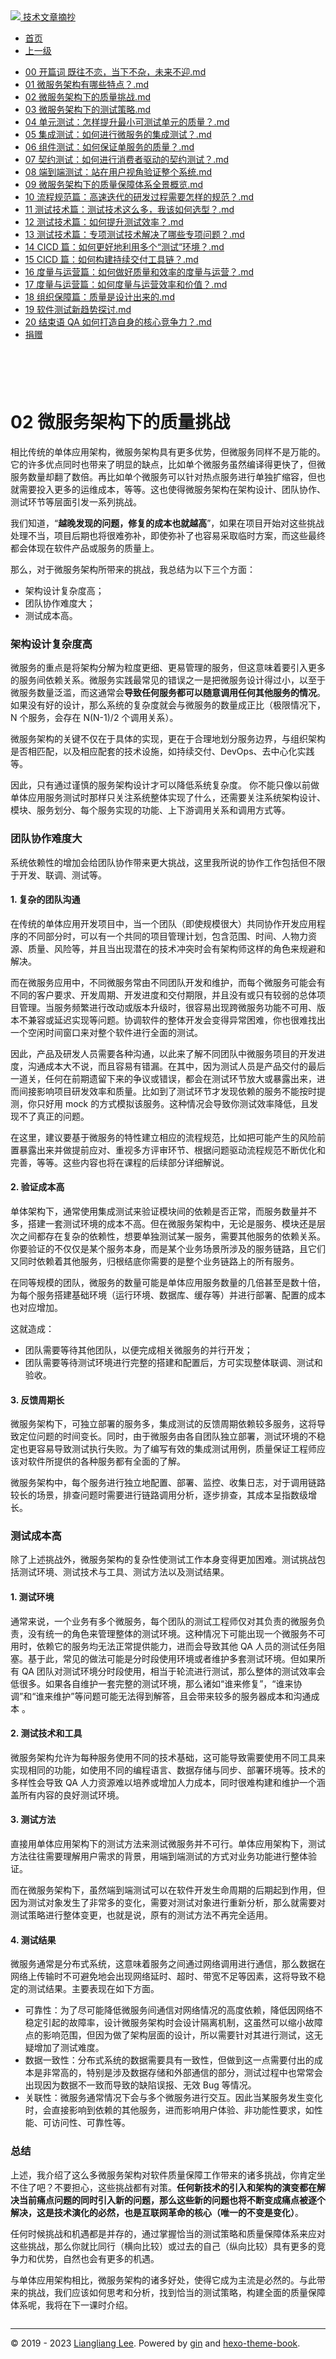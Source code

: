<!DOCTYPE html>

<html xmlns="http://www.w3.org/1999/xhtml">
<head>
<head>
<meta content="text/html; charset=utf-8" http-equiv="Content-Type"/>
<meta content="width=device-width, initial-scale=1, maximum-scale=1.0, user-scalable=no" name="viewport"/>
<meta content="zh-cn" http-equiv="content-language"/>
<meta content="02  微服务架构下的质量挑战" name="description"/>
<link href="/static/favicon.png" rel="icon"/>
<title>02  微服务架构下的质量挑战 </title>
<link href="/static/index.css" rel="stylesheet"/>
<link href="/static/highlight.min.css" rel="stylesheet"/>
<script src="/static/highlight.min.js"></script>
<meta content="Hexo 4.2.0" name="generator"/>

</head>
<body>
<div class="book-container">
<div class="book-sidebar">
<div class="book-brand">
<a href="/">
<img src="/static/favicon.png"/>
<span>技术文章摘抄</span>
</a>
</div>
<div class="book-menu uncollapsible">
<ul class="uncollapsible">
<li><a class="current-tab" href="/">首页</a></li>
<li><a href="../">上一级</a></li>
</ul>
<ul class="uncollapsible">
<li>
<a class="menu-item" href="/%e4%b8%93%e6%a0%8f/%e5%be%ae%e6%9c%8d%e5%8a%a1%e8%b4%a8%e9%87%8f%e4%bf%9d%e9%9a%9c%2020%20%e8%ae%b2-%e5%ae%8c/00%20%e5%bc%80%e7%af%87%e8%af%8d%20%20%e6%97%a2%e5%be%80%e4%b8%8d%e6%81%8b%ef%bc%8c%e5%bd%93%e4%b8%8b%e4%b8%8d%e6%9d%82%ef%bc%8c%e6%9c%aa%e6%9d%a5%e4%b8%8d%e8%bf%8e.md" id="00 开篇词  既往不恋，当下不杂，未来不迎.md">00 开篇词  既往不恋，当下不杂，未来不迎.md</a>
</li>
<li>
<a class="menu-item" href="/%e4%b8%93%e6%a0%8f/%e5%be%ae%e6%9c%8d%e5%8a%a1%e8%b4%a8%e9%87%8f%e4%bf%9d%e9%9a%9c%2020%20%e8%ae%b2-%e5%ae%8c/01%20%20%e5%be%ae%e6%9c%8d%e5%8a%a1%e6%9e%b6%e6%9e%84%e6%9c%89%e5%93%aa%e4%ba%9b%e7%89%b9%e7%82%b9%ef%bc%9f.md" id="01  微服务架构有哪些特点？.md">01  微服务架构有哪些特点？.md</a>
</li>
<li>
<a class="menu-item" href="/%e4%b8%93%e6%a0%8f/%e5%be%ae%e6%9c%8d%e5%8a%a1%e8%b4%a8%e9%87%8f%e4%bf%9d%e9%9a%9c%2020%20%e8%ae%b2-%e5%ae%8c/02%20%20%e5%be%ae%e6%9c%8d%e5%8a%a1%e6%9e%b6%e6%9e%84%e4%b8%8b%e7%9a%84%e8%b4%a8%e9%87%8f%e6%8c%91%e6%88%98.md" id="02  微服务架构下的质量挑战.md">02  微服务架构下的质量挑战.md</a>
</li>
<li>
<a class="menu-item" href="/%e4%b8%93%e6%a0%8f/%e5%be%ae%e6%9c%8d%e5%8a%a1%e8%b4%a8%e9%87%8f%e4%bf%9d%e9%9a%9c%2020%20%e8%ae%b2-%e5%ae%8c/03%20%20%e5%be%ae%e6%9c%8d%e5%8a%a1%e6%9e%b6%e6%9e%84%e4%b8%8b%e7%9a%84%e6%b5%8b%e8%af%95%e7%ad%96%e7%95%a5.md" id="03  微服务架构下的测试策略.md">03  微服务架构下的测试策略.md</a>
</li>
<li>
<a class="menu-item" href="/%e4%b8%93%e6%a0%8f/%e5%be%ae%e6%9c%8d%e5%8a%a1%e8%b4%a8%e9%87%8f%e4%bf%9d%e9%9a%9c%2020%20%e8%ae%b2-%e5%ae%8c/04%20%20%e5%8d%95%e5%85%83%e6%b5%8b%e8%af%95%ef%bc%9a%e6%80%8e%e6%a0%b7%e6%8f%90%e5%8d%87%e6%9c%80%e5%b0%8f%e5%8f%af%e6%b5%8b%e8%af%95%e5%8d%95%e5%85%83%e7%9a%84%e8%b4%a8%e9%87%8f%ef%bc%9f.md" id="04  单元测试：怎样提升最小可测试单元的质量？.md">04  单元测试：怎样提升最小可测试单元的质量？.md</a>
</li>
<li>
<a class="menu-item" href="/%e4%b8%93%e6%a0%8f/%e5%be%ae%e6%9c%8d%e5%8a%a1%e8%b4%a8%e9%87%8f%e4%bf%9d%e9%9a%9c%2020%20%e8%ae%b2-%e5%ae%8c/05%20%e9%9b%86%e6%88%90%e6%b5%8b%e8%af%95%ef%bc%9a%e5%a6%82%e4%bd%95%e8%bf%9b%e8%a1%8c%e5%be%ae%e6%9c%8d%e5%8a%a1%e7%9a%84%e9%9b%86%e6%88%90%e6%b5%8b%e8%af%95%ef%bc%9f.md" id="05 集成测试：如何进行微服务的集成测试？.md">05 集成测试：如何进行微服务的集成测试？.md</a>
</li>
<li>
<a class="menu-item" href="/%e4%b8%93%e6%a0%8f/%e5%be%ae%e6%9c%8d%e5%8a%a1%e8%b4%a8%e9%87%8f%e4%bf%9d%e9%9a%9c%2020%20%e8%ae%b2-%e5%ae%8c/06%20%20%e7%bb%84%e4%bb%b6%e6%b5%8b%e8%af%95%ef%bc%9a%e5%a6%82%e4%bd%95%e4%bf%9d%e8%af%81%e5%8d%95%e6%9c%8d%e5%8a%a1%e7%9a%84%e8%b4%a8%e9%87%8f%ef%bc%9f.md" id="06  组件测试：如何保证单服务的质量？.md">06  组件测试：如何保证单服务的质量？.md</a>
</li>
<li>
<a class="menu-item" href="/%e4%b8%93%e6%a0%8f/%e5%be%ae%e6%9c%8d%e5%8a%a1%e8%b4%a8%e9%87%8f%e4%bf%9d%e9%9a%9c%2020%20%e8%ae%b2-%e5%ae%8c/07%20%20%e5%a5%91%e7%ba%a6%e6%b5%8b%e8%af%95%ef%bc%9a%e5%a6%82%e4%bd%95%e8%bf%9b%e8%a1%8c%e6%b6%88%e8%b4%b9%e8%80%85%e9%a9%b1%e5%8a%a8%e7%9a%84%e5%a5%91%e7%ba%a6%e6%b5%8b%e8%af%95%ef%bc%9f.md" id="07  契约测试：如何进行消费者驱动的契约测试？.md">07  契约测试：如何进行消费者驱动的契约测试？.md</a>
</li>
<li>
<a class="menu-item" href="/%e4%b8%93%e6%a0%8f/%e5%be%ae%e6%9c%8d%e5%8a%a1%e8%b4%a8%e9%87%8f%e4%bf%9d%e9%9a%9c%2020%20%e8%ae%b2-%e5%ae%8c/08%20%20%e7%ab%af%e5%88%b0%e7%ab%af%e6%b5%8b%e8%af%95%ef%bc%9a%e7%ab%99%e5%9c%a8%e7%94%a8%e6%88%b7%e8%a7%86%e8%a7%92%e9%aa%8c%e8%af%81%e6%95%b4%e4%b8%aa%e7%b3%bb%e7%bb%9f.md" id="08  端到端测试：站在用户视角验证整个系统.md">08  端到端测试：站在用户视角验证整个系统.md</a>
</li>
<li>
<a class="menu-item" href="/%e4%b8%93%e6%a0%8f/%e5%be%ae%e6%9c%8d%e5%8a%a1%e8%b4%a8%e9%87%8f%e4%bf%9d%e9%9a%9c%2020%20%e8%ae%b2-%e5%ae%8c/09%20%20%e5%be%ae%e6%9c%8d%e5%8a%a1%e6%9e%b6%e6%9e%84%e4%b8%8b%e7%9a%84%e8%b4%a8%e9%87%8f%e4%bf%9d%e9%9a%9c%e4%bd%93%e7%b3%bb%e5%85%a8%e6%99%af%e6%a6%82%e8%a7%88.md" id="09  微服务架构下的质量保障体系全景概览.md">09  微服务架构下的质量保障体系全景概览.md</a>
</li>
<li>
<a class="menu-item" href="/%e4%b8%93%e6%a0%8f/%e5%be%ae%e6%9c%8d%e5%8a%a1%e8%b4%a8%e9%87%8f%e4%bf%9d%e9%9a%9c%2020%20%e8%ae%b2-%e5%ae%8c/10%20%20%e6%b5%81%e7%a8%8b%e8%a7%84%e8%8c%83%e7%af%87%ef%bc%9a%e9%ab%98%e9%80%9f%e8%bf%ad%e4%bb%a3%e7%9a%84%e7%a0%94%e5%8f%91%e8%bf%87%e7%a8%8b%e9%9c%80%e8%a6%81%e6%80%8e%e6%a0%b7%e7%9a%84%e8%a7%84%e8%8c%83%ef%bc%9f.md" id="10  流程规范篇：高速迭代的研发过程需要怎样的规范？.md">10  流程规范篇：高速迭代的研发过程需要怎样的规范？.md</a>
</li>
<li>
<a class="menu-item" href="/%e4%b8%93%e6%a0%8f/%e5%be%ae%e6%9c%8d%e5%8a%a1%e8%b4%a8%e9%87%8f%e4%bf%9d%e9%9a%9c%2020%20%e8%ae%b2-%e5%ae%8c/11%20%20%e6%b5%8b%e8%af%95%e6%8a%80%e6%9c%af%e7%af%87%ef%bc%9a%e6%b5%8b%e8%af%95%e6%8a%80%e6%9c%af%e8%bf%99%e4%b9%88%e5%a4%9a%ef%bc%8c%e6%88%91%e8%af%a5%e5%a6%82%e4%bd%95%e9%80%89%e5%9e%8b%ef%bc%9f.md" id="11  测试技术篇：测试技术这么多，我该如何选型？.md">11  测试技术篇：测试技术这么多，我该如何选型？.md</a>
</li>
<li>
<a class="menu-item" href="/%e4%b8%93%e6%a0%8f/%e5%be%ae%e6%9c%8d%e5%8a%a1%e8%b4%a8%e9%87%8f%e4%bf%9d%e9%9a%9c%2020%20%e8%ae%b2-%e5%ae%8c/12%20%20%e6%b5%8b%e8%af%95%e6%8a%80%e6%9c%af%e7%af%87%ef%bc%9a%e5%a6%82%e4%bd%95%e6%8f%90%e5%8d%87%e6%b5%8b%e8%af%95%e6%95%88%e7%8e%87%ef%bc%9f.md" id="12  测试技术篇：如何提升测试效率？.md">12  测试技术篇：如何提升测试效率？.md</a>
</li>
<li>
<a class="menu-item" href="/%e4%b8%93%e6%a0%8f/%e5%be%ae%e6%9c%8d%e5%8a%a1%e8%b4%a8%e9%87%8f%e4%bf%9d%e9%9a%9c%2020%20%e8%ae%b2-%e5%ae%8c/13%20%20%e6%b5%8b%e8%af%95%e6%8a%80%e6%9c%af%e7%af%87%ef%bc%9a%e4%b8%93%e9%a1%b9%e6%b5%8b%e8%af%95%e6%8a%80%e6%9c%af%e8%a7%a3%e5%86%b3%e4%ba%86%e5%93%aa%e4%ba%9b%e4%b8%93%e9%a1%b9%e9%97%ae%e9%a2%98%ef%bc%9f.md" id="13  测试技术篇：专项测试技术解决了哪些专项问题？.md">13  测试技术篇：专项测试技术解决了哪些专项问题？.md</a>
</li>
<li>
<a class="menu-item" href="/%e4%b8%93%e6%a0%8f/%e5%be%ae%e6%9c%8d%e5%8a%a1%e8%b4%a8%e9%87%8f%e4%bf%9d%e9%9a%9c%2020%20%e8%ae%b2-%e5%ae%8c/14%20%20CICD%20%e7%af%87%ef%bc%9a%e5%a6%82%e4%bd%95%e6%9b%b4%e5%a5%bd%e5%9c%b0%e5%88%a9%e7%94%a8%e5%a4%9a%e4%b8%aa%e2%80%9c%e6%b5%8b%e8%af%95%e2%80%9d%e7%8e%af%e5%a2%83%ef%bc%9f.md" id="14  CICD 篇：如何更好地利用多个“测试”环境？.md">14  CICD 篇：如何更好地利用多个“测试”环境？.md</a>
</li>
<li>
<a class="menu-item" href="/%e4%b8%93%e6%a0%8f/%e5%be%ae%e6%9c%8d%e5%8a%a1%e8%b4%a8%e9%87%8f%e4%bf%9d%e9%9a%9c%2020%20%e8%ae%b2-%e5%ae%8c/15%20%20CICD%20%e7%af%87%ef%bc%9a%e5%a6%82%e4%bd%95%e6%9e%84%e5%bb%ba%e6%8c%81%e7%bb%ad%e4%ba%a4%e4%bb%98%e5%b7%a5%e5%85%b7%e9%93%be%ef%bc%9f.md" id="15  CICD 篇：如何构建持续交付工具链？.md">15  CICD 篇：如何构建持续交付工具链？.md</a>
</li>
<li>
<a class="menu-item" href="/%e4%b8%93%e6%a0%8f/%e5%be%ae%e6%9c%8d%e5%8a%a1%e8%b4%a8%e9%87%8f%e4%bf%9d%e9%9a%9c%2020%20%e8%ae%b2-%e5%ae%8c/16%20%20%e5%ba%a6%e9%87%8f%e4%b8%8e%e8%bf%90%e8%90%a5%e7%af%87%ef%bc%9a%e5%a6%82%e4%bd%95%e5%81%9a%e5%a5%bd%e8%b4%a8%e9%87%8f%e5%92%8c%e6%95%88%e7%8e%87%e7%9a%84%e5%ba%a6%e9%87%8f%e4%b8%8e%e8%bf%90%e8%90%a5%ef%bc%9f.md" id="16  度量与运营篇：如何做好质量和效率的度量与运营？.md">16  度量与运营篇：如何做好质量和效率的度量与运营？.md</a>
</li>
<li>
<a class="menu-item" href="/%e4%b8%93%e6%a0%8f/%e5%be%ae%e6%9c%8d%e5%8a%a1%e8%b4%a8%e9%87%8f%e4%bf%9d%e9%9a%9c%2020%20%e8%ae%b2-%e5%ae%8c/17%20%20%e5%ba%a6%e9%87%8f%e4%b8%8e%e8%bf%90%e8%90%a5%e7%af%87%ef%bc%9a%e5%a6%82%e4%bd%95%e5%ba%a6%e9%87%8f%e4%b8%8e%e8%bf%90%e8%90%a5%e6%95%88%e7%8e%87%e5%92%8c%e4%bb%b7%e5%80%bc%ef%bc%9f.md" id="17  度量与运营篇：如何度量与运营效率和价值？.md">17  度量与运营篇：如何度量与运营效率和价值？.md</a>
</li>
<li>
<a class="menu-item" href="/%e4%b8%93%e6%a0%8f/%e5%be%ae%e6%9c%8d%e5%8a%a1%e8%b4%a8%e9%87%8f%e4%bf%9d%e9%9a%9c%2020%20%e8%ae%b2-%e5%ae%8c/18%20%20%e7%bb%84%e7%bb%87%e4%bf%9d%e9%9a%9c%e7%af%87%ef%bc%9a%e8%b4%a8%e9%87%8f%e6%98%af%e8%ae%be%e8%ae%a1%e5%87%ba%e6%9d%a5%e7%9a%84.md" id="18  组织保障篇：质量是设计出来的.md">18  组织保障篇：质量是设计出来的.md</a>
</li>
<li>
<a class="menu-item" href="/%e4%b8%93%e6%a0%8f/%e5%be%ae%e6%9c%8d%e5%8a%a1%e8%b4%a8%e9%87%8f%e4%bf%9d%e9%9a%9c%2020%20%e8%ae%b2-%e5%ae%8c/19%20%20%e8%bd%af%e4%bb%b6%e6%b5%8b%e8%af%95%e6%96%b0%e8%b6%8b%e5%8a%bf%e6%8e%a2%e8%ae%a8.md" id="19  软件测试新趋势探讨.md">19  软件测试新趋势探讨.md</a>
</li>
<li>
<a class="menu-item" href="/%e4%b8%93%e6%a0%8f/%e5%be%ae%e6%9c%8d%e5%8a%a1%e8%b4%a8%e9%87%8f%e4%bf%9d%e9%9a%9c%2020%20%e8%ae%b2-%e5%ae%8c/20%20%e7%bb%93%e6%9d%9f%e8%af%ad%20%20QA%20%e5%a6%82%e4%bd%95%e6%89%93%e9%80%a0%e8%87%aa%e8%ba%ab%e7%9a%84%e6%a0%b8%e5%bf%83%e7%ab%9e%e4%ba%89%e5%8a%9b%ef%bc%9f.md" id="20 结束语  QA 如何打造自身的核心竞争力？.md">20 结束语  QA 如何打造自身的核心竞争力？.md</a>
</li>
<li><a href="/assets/捐赠.md">捐赠</a></li>
</ul>
</div>
</div>
<div class="sidebar-toggle" onclick="sidebar_toggle()" onmouseleave="remove_inner()" onmouseover="add_inner()">
<div class="sidebar-toggle-inner"></div>
</div>
<div class="off-canvas-content">
<div class="columns">
<div class="column col-12 col-lg-12">
<div class="book-navbar">
<header class="navbar">
<section class="navbar-section">
<a onclick="open_sidebar()">
<i class="icon icon-menu"></i>
</a>
</section>
</header>
</div>
<div class="book-content" style="max-width: 960px; margin: 0 auto;
    overflow-x: auto;
    overflow-y: hidden;">
<div class="book-post">

<p align="center" id="tip"></p>
<h1 class="title" data-id="02  微服务架构下的质量挑战" id="title">02  微服务架构下的质量挑战</h1>
<div><p>相比传统的单体应用架构，微服务架构具有更多优势，但微服务同样不是万能的。它的许多优点同时也带来了明显的缺点，比如单个微服务虽然编译得更快了，但微服务数量却翻了数倍。再比如单个微服务可以针对热点服务进行单独扩缩容，但也就需要投入更多的运维成本，等等。这也使得微服务架构在架构设计、团队协作、测试环节等层面引发一系列挑战。</p>
<p>我们知道，“<strong>越晚发现的问题，修复的成本也就越高</strong>”，如果在项目开始对这些挑战处理不当，项目后期也将很难弥补，即使弥补了也容易采取临时方案，而这些最终都会体现在软件产品或服务的质量上。</p>
<p>那么，对于微服务架构所带来的挑战，我总结为以下三个方面：</p>
<ul>
<li>架构设计复杂度高；</li>
<li>团队协作难度大；</li>
<li>测试成本高。</li>
</ul>
<h3 id="架构设计复杂度高">架构设计复杂度高</h3>
<p>微服务的重点是将架构分解为粒度更细、更易管理的服务，但这意味着要引入更多的服务间依赖关系。微服务实践最常见的错误之一是把微服务设计得过小，以至于微服务数量泛滥，而这通常会<strong>导致任何服务都可以随意调用任何其他服务的情况</strong>。如果没有好的设计，那么系统的复杂度就会与微服务的数量成正比（极限情况下，N 个服务，会存在 N(N-1)/2 个调用关系）。</p>
<p>微服务架构的关键不仅在于具体的实现，更在于合理地划分服务边界，与组织架构是否相匹配，以及相应配套的技术设施，如持续交付、DevOps、去中心化实践等。</p>
<p>因此，只有通过谨慎的服务架构设计才可以降低系统复杂度。 你不能只像以前做单体应用服务测试时那样只关注系统整体实现了什么，还需要关注系统架构设计、模块、服务划分、每个服务实现的功能、上下游调用关系和调用方式等。</p>
<h3 id="团队协作难度大">团队协作难度大</h3>
<p>系统依赖性的增加会给团队协作带来更大挑战，这里我所说的协作工作包括但不限于开发、联调、测试等。</p>
<h4 id="1-复杂的团队沟通">1. 复杂的团队沟通</h4>
<p>在传统的单体应用开发项目中，当一个团队（即使规模很大）共同协作开发应用程序的不同部分时，可以有一个共同的项目管理计划，包含范围、时间、人物力资源、质量、风险等，并且当出现潜在的技术冲突时会有架构师这样的角色来规避和解决。</p>
<p>而在微服务应用中，不同微服务常由不同团队开发和维护，而每个微服务可能会有不同的客户要求、开发周期、开发进度和交付期限，并且没有或只有较弱的总体项目管理。当服务频繁进行改动或版本升级时，很容易出现跨微服务功能不可用、版本不兼容或延迟实现等问题。协调软件的整体开发会变得异常困难，你也很难找出一个空闲时间窗口来对整个软件进行全面的测试。</p>
<p>因此，产品及研发人员需要各种沟通，以此来了解不同团队中微服务项目的开发进度，沟通成本大不说，而且容易有错漏。在其中，因为测试人员是产品交付的最后一道关，任何在前期遗留下来的争议或错误，都会在测试环节放大或暴露出来，进而间接影响项目研发效率和质量。比如到了测试环节才发现依赖的服务不能按时提测，你只好用 mock 的方式模拟该服务。这种情况会导致你测试效率降低，且发现不了真正的问题。</p>
<p>在这里，建议要基于微服务的特性建立相应的流程规范，比如把可能产生的风险前置暴露出来并做提前应对、重视多方评审环节、根据问题驱动流程规范不断优化和完善，等等。这些内容也将在课程的后续部分详细解说。</p>
<h4 id="2-验证成本高">2. 验证成本高</h4>
<p>单体架构下，通常使用集成测试来验证模块间的依赖是否正常，而服务数量并不多，搭建一套测试环境的成本不高。但在微服务架构中，无论是服务、模块还是层次之间都存在复杂的依赖性，想要单独测试某一服务，需要其他服务的依赖关系。你要验证的不仅仅是某个服务本身，而是某个业务场景所涉及的服务链路，且它们又同时依赖着其他服务，归根结底你需要的是整个业务链路上的所有服务。</p>
<p>在同等规模的团队，微服务的数量可能是单体应用服务数量的几倍甚至是数十倍，为每个服务搭建基础环境（运行环境、数据库、缓存等）并进行部署、配置的成本也对应增加。</p>
<p>这就造成：</p>
<ul>
<li>团队需要等待其他团队，以便完成相关微服务的并行开发；</li>
<li>团队需要等待测试环境进行完整的搭建和配置后，方可实现整体联调、测试和验收。</li>
</ul>
<h4 id="3-反馈周期长">3. 反馈周期长</h4>
<p>微服务架构下，可独立部署的服务多，集成测试的反馈周期依赖较多服务，这将导致定位问题的时间变长。同时，由于微服务由各自团队独立部署，测试环境的不稳定也更容易导致测试执行失败。为了编写有效的集成测试用例，质量保证工程师应该对软件所提供的各种服务都有全面的了解。</p>
<p>微服务架构中，每个服务进行独立地配置、部署、监控、收集日志，对于调用链路较长的场景，排查问题时需要进行链路调用分析，逐步排查，其成本呈指数级增长。</p>
<h3 id="测试成本高">测试成本高</h3>
<p>除了上述挑战外，微服务架构的复杂性使测试工作本身变得更加困难。测试挑战包括测试环境、测试技术与工具、测试方法以及测试结果。</p>
<h4 id="1-测试环境">1. 测试环境</h4>
<p>通常来说，一个业务有多个微服务，每个团队的测试工程师仅对其负责的微服务负责，没有统一的角色来管理整体的测试环境。这种情况下可能出现一个微服务不可用时，依赖它的服务均无法正常提供能力，进而会导致其他 QA 人员的测试任务阻塞。基于此，常见的做法可能是分时段使用环境或者维护多套测试环境。但如果所有 QA 团队对测试环境分时段使用，相当于轮流进行测试，那么整体的测试效率会低很多。如果各自维护一套完整的测试环境，那么诸如“谁来修复”，“谁来协调”和“谁来维护”等问题可能无法得到解答，且会带来较多的服务器成本和沟通成本 。</p>
<h4 id="2-测试技术和工具">2. 测试技术和工具</h4>
<p>微服务架构允许为每种服务使用不同的技术基础，这可能导致需要使用不同工具来实现相同的功能，如使用不同的编程语言、数据存储与同步、部署环境等。技术的多样性会导致 QA 人力资源难以培养或增加人力成本，同时很难构建和维护一个涵盖所有内容的良好测试环境。</p>
<h4 id="3-测试方法">3. 测试方法</h4>
<p>直接用单体应用架构下的测试方法来测试微服务并不可行。单体应用架构下，测试方法往往需要理解用户需求的背景，用端到端测试的方式对业务功能进行整体验证。</p>
<p>而在微服务架构下，虽然端到端测试可以在软件开发生命周期的后期起到作用，但因为测试对象发生了非常多的变化，需要对测试对象进行重新分析，那么就需要对测试策略进行整体变更，也就是说，原有的测试方法不再完全适用。</p>
<h4 id="4-测试结果">4. 测试结果</h4>
<p>微服务通常是分布式系统，这意味着服务之间通过网络调用进行通信，那么数据在网络上传输时不可避免地会出现网络延时、超时、带宽不足等因素，这将导致不稳定的测试结果。主要表现在如下方面。</p>
<ul>
<li>可靠性：为了尽可能降低微服务间通信对网络情况的高度依赖，降低因网络不稳定引起的故障率，设计微服务架构时会设计隔离机制，这虽然可以缩小故障点的影响范围，但因为做了架构层面的设计，所以需要针对其进行测试，这无疑增加了测试难度。</li>
<li>数据一致性：分布式系统的数据需要具有一致性，但做到这一点需要付出的成本是非常高的，特别是涉及数据存储和外部通信的部分，测试过程中也常常会出现因为数据不一致而导致的缺陷误报、无效 Bug 等情况。</li>
<li>关联性：微服务通常情况下会与多个微服务进行交互。因此当某服务发生变化时，会直接影响到依赖的其他服务，进而影响用户体验、非功能性要求，如性能、可访问性、可靠性等。</li>
</ul>
<h3 id="总结">总结</h3>
<p>上述，我介绍了这么多微服务架构对软件质量保障工作带来的诸多挑战，你肯定坐不住了吧？不要担心，这些挑战都有对策。<strong>任何新技术的引入和架构的演变都在解决当前痛点问题的同时引入新的问题，那么这些新的问题也将不断变成痛点被逐个解决，这是技术演化的必然，也是互联网革命的核心（唯一的不变是变化）</strong>。</p>
<p>任何时候挑战和机遇都是并存的，通过掌握恰当的测试策略和质量保障体系来应对这些挑战，那么你就比同行（横向比较）或过去的自己（纵向比较）具有更多的竞争力和优势，自然也会有更多的机遇。</p>
<p>与单体应用架构相比，微服务架构的诸多好处，使得它成为主流是必然的。与此带来的挑战，我们应该如何思考和分析，找到恰当的测试策略，构建全面的质量保障体系呢，我将在下一课时介绍。</p>
</div>
</div>
<div>
<div id="prePage" style="float: left">
</div>
<div id="nextPage" style="float: right">
</div>
</div>
</div>
</div>
</div>
<div class="copyright">
<hr/>
<p>© 2019 - 2023 <a href="/cdn-cgi/l/email-protection#214d4d4d18151010111661464c40484d0f424e4c" target="_blank">Liangliang Lee</a>.
                    Powered by <a href="https://github.com/gin-gonic/gin" target="_blank">gin</a> and <a href="https://github.com/kaiiiz/hexo-theme-book" target="_blank">hexo-theme-book</a>.</p>
</div>
</div>
<a class="off-canvas-overlay" onclick="hide_canvas()"></a>
</div>
<script>(function(){function c(){var b=a.contentDocument||a.contentWindow.document;if(b){var d=b.createElement('script');d.innerHTML="window.__CF$cv$params={r:'8f0cda87891e0986',t:'MTczMzk5NzQ4Mi4wMDAwMDA='};var a=document.createElement('script');a.nonce='';a.src='/cdn-cgi/challenge-platform/scripts/jsd/main.js';document.getElementsByTagName('head')[0].appendChild(a);";b.getElementsByTagName('head')[0].appendChild(d)}}if(document.body){var a=document.createElement('iframe');a.height=1;a.width=1;a.style.position='absolute';a.style.top=0;a.style.left=0;a.style.border='none';a.style.visibility='hidden';document.body.appendChild(a);if('loading'!==document.readyState)c();else if(window.addEventListener)document.addEventListener('DOMContentLoaded',c);else{var e=document.onreadystatechange||function(){};document.onreadystatechange=function(b){e(b);'loading'!==document.readyState&&(document.onreadystatechange=e,c())}}}})();</script></body>

<script src="/static/index.js"></script>
</head></html>